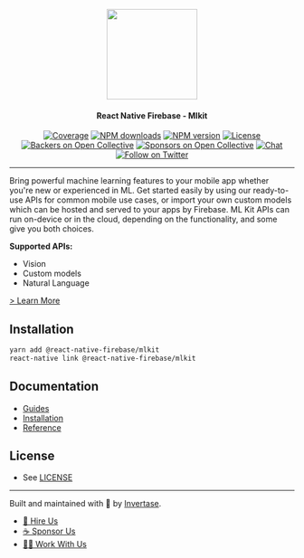<p align="center">
  <a href="https://invertase.io/oss/react-native-firebase">
    <img width="160px" src="https://i.imgur.com/JIyBtKW.png"><br/>
  </a>
  <h4 align="center">React Native Firebase - Mlkit</h2>
</p>

<p align="center">
  <a href="https://api.rnfirebase.io/coverage/mlkit/detail"><img src="https://api.rnfirebase.io/coverage/mlkit/badge?style=flat-square" alt="Coverage"></a>
  <a href="https://www.npmjs.com/package/@react-native-firebase/mlkit"><img src="https://img.shields.io/npm/dm/@react-native-firebase/mlkit.svg?style=flat-square" alt="NPM downloads"></a>
  <a href="https://www.npmjs.com/package/@react-native-firebase/mlkit"><img src="https://img.shields.io/npm/v/@react-native-firebase/mlkit.svg?style=flat-square" alt="NPM version"></a>
  <a href="/LICENSE"><img src="https://img.shields.io/npm/l/react-native-firebase.svg?style=flat-square" alt="License"></a>
  <a href="#backers"><img src="https://opencollective.com/react-native-firebase/backers/badge.svg?style=flat-square" alt="Backers on Open Collective"></a>
  <a href="#sponsors"><img src="https://opencollective.com/react-native-firebase/sponsors/badge.svg?style=flat-square" alt="Sponsors on Open Collective"></a>
  <a href="https://discord.gg/C9aK28N"><img src="https://img.shields.io/discord/295953187817521152.svg?logo=discord&style=flat-square&colorA=7289da&label=discord" alt="Chat"></a>
  <a href="https://twitter.com/rnfirebase"><img src="https://img.shields.io/twitter/follow/rnfirebase.svg?style=social&label=Follow" alt="Follow on Twitter"></a>
</p>

----

Bring powerful machine learning features to your mobile app whether you're new or experienced in ML. Get started easily by using our ready-to-use APIs for common mobile use cases, or import your own custom models which can be hosted and served to your apps by Firebase. ML Kit APIs can run on-device or in the cloud, depending on the functionality, and some give you both choices.

**Supported APIs:**

- Vision
- Custom models
- Natural Language

[> Learn More](https://firebase.google.com/products/ml-kit/)

## Installation

```bash
yarn add @react-native-firebase/mlkit
react-native link @react-native-firebase/mlkit
```

## Documentation

 - [Guides](#TODO)
 - [Installation](#TODO)
 - [Reference](#TODO)

## License

- See [LICENSE](/LICENSE)

----

Built and maintained with 💛 by [Invertase](https://invertase.io). 

- [💼 Hire Us](https://invertase.io/hire-us)
- [☕️ Sponsor Us](https://opencollective.com/react-native-firebase)
- [👩‍💻 Work With Us](https://invertase.io/jobs)
